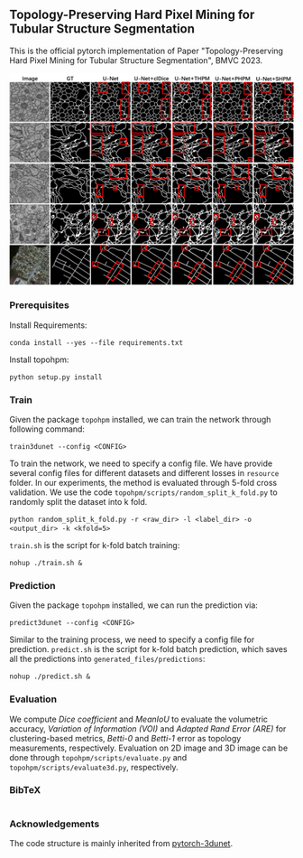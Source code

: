 ## Topology-Preserving Hard Pixel Mining for Tubular Structure Segmentation
This is the official pytorch implementation of Paper "Topology-Preserving Hard Pixel Mining for Tubular Structure Segmentation", BMVC 2023.

![](./images/comp.png)

### Prerequisites
Install Requirements: 
```
conda install --yes --file requirements.txt
```
Install topohpm:
```
python setup.py install
```
### Train
Given the package `topohpm` installed, we can train the network through following command:
```
train3dunet --config <CONFIG>
```
To train the network, we need to specify a config file. We have provide several config files for different datasets and different losses in `resource` folder. In our experiments, the method is evaluated through 5-fold cross validation. We use the code `topohpm/scripts/random_split_k_fold.py` to randomly split the dataset into k fold.
```
python random_split_k_fold.py -r <raw_dir> -l <label_dir> -o <output_dir> -k <kfold=5>
```
`train.sh` is the script for k-fold batch training:
```
nohup ./train.sh &
```
### Prediction
Given the package `topohpm` installed, we can run the prediction via:
```
predict3dunet --config <CONFIG>
```
Similar to the training process, we need to specify a config file for prediction. `predict.sh` is the script for k-fold batch prediction, which saves all the predictions into `generated_files/predictions`:
```
nohup ./predict.sh &
```
### Evaluation
We compute *Dice coefficient* and *MeanIoU* to evaluate the volumetric accuracy, *Variation of Information (VOI)* and *Adapted Rand Error (ARE)* for clustering-based metrics, *Betti-0* and *Betti-1* error as topology measurements, respectively. Evaluation on 2D image and 3D image can be done through `topohpm/scripts/evaluate.py` and `topohpm/scripts/evaluate3d.py`, respectively.
### BibTeX
```
```
### Acknowledgements
The code structure is mainly inherited from [pytorch-3dunet](https://github.com/wolny/pytorch-3dunet).